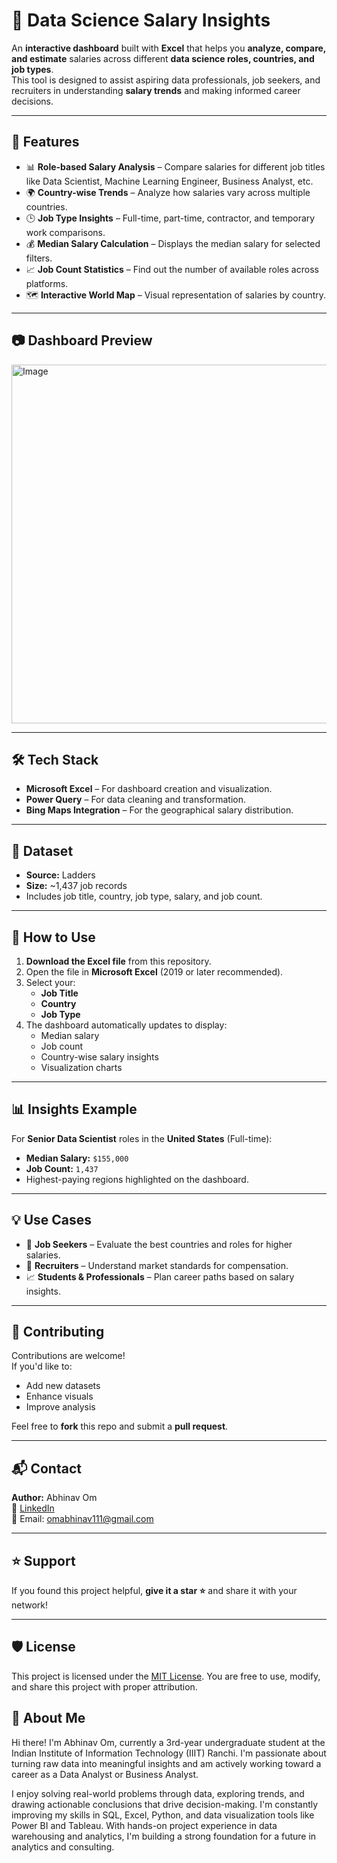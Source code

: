 # 🧠 Data Science Salary Insights

An **interactive dashboard** built with **Excel** that helps you **analyze, compare, and estimate** salaries across different **data science roles, countries, and job types**.  
This tool is designed to assist aspiring data professionals, job seekers, and recruiters in understanding **salary trends** and making informed career decisions.

---

## 📌 **Features**
- 📊 **Role-based Salary Analysis** – Compare salaries for different job titles like Data Scientist, Machine Learning Engineer, Business Analyst, etc.
- 🌍 **Country-wise Trends** – Analyze how salaries vary across multiple countries.
- 🕒 **Job Type Insights** – Full-time, part-time, contractor, and temporary work comparisons.
- 💰 **Median Salary Calculation** – Displays the median salary for selected filters.
- 📈 **Job Count Statistics** – Find out the number of available roles across platforms.
- 🗺️ **Interactive World Map** – Visual representation of salaries by country.

---

## 📷 **Dashboard Preview**
<img width="1438" height="574" alt="Image" src="https://github.com/user-attachments/assets/75ef790d-538f-4752-8394-1dbeb54ab4cc" />

---

## 🛠 **Tech Stack**
- **Microsoft Excel** – For dashboard creation and visualization.
- **Power Query** – For data cleaning and transformation.
- **Bing Maps Integration** – For the geographical salary distribution.

---

## 📂 **Dataset**
- **Source:** Ladders  
- **Size:** ~1,437 job records  
- Includes job title, country, job type, salary, and job count.

---

## 🚀 **How to Use**
1. **Download the Excel file** from this repository.
2. Open the file in **Microsoft Excel** (2019 or later recommended).
3. Select your:
   - **Job Title**
   - **Country**
   - **Job Type**
4. The dashboard automatically updates to display:
   - Median salary
   - Job count
   - Country-wise salary insights
   - Visualization charts

---

## 📊 **Insights Example**
For **Senior Data Scientist** roles in the **United States** (Full-time):
- **Median Salary:** `$155,000`
- **Job Count:** `1,437`
- Highest-paying regions highlighted on the dashboard.

---

## 💡 **Use Cases**
- 🎯 **Job Seekers** – Evaluate the best countries and roles for higher salaries.
- 🏢 **Recruiters** – Understand market standards for compensation.
- 📈 **Students & Professionals** – Plan career paths based on salary insights.

---

## 🤝 **Contributing**
Contributions are welcome!  
If you'd like to:
- Add new datasets
- Enhance visuals
- Improve analysis

Feel free to **fork** this repo and submit a **pull request**.

---

## 📬 **Contact**
**Author:** Abhinav Om  
🔗 [LinkedIn](https://www.linkedin.com/in/abhinavom)  
📧 Email: omabhinav111@gmail.com

---

## ⭐ **Support**
If you found this project helpful, **give it a star ⭐** and share it with your network!

---
## 🛡️ License

This project is licensed under the [MIT License](LICENSE). You are free to use, modify, and share this project with proper attribution.

## 🌟 About Me

Hi there! I'm Abhinav Om, currently a 3rd-year undergraduate student at the Indian Institute of Information Technology (IIIT) Ranchi.
I'm passionate about turning raw data into meaningful insights and am actively working toward a career as a Data Analyst or Business Analyst.

I enjoy solving real-world problems through data, exploring trends, and drawing actionable conclusions that drive decision-making.
I'm constantly improving my skills in SQL, Excel, Python, and data visualization tools like Power BI and Tableau.
With hands-on project experience in data warehousing and analytics, I'm building a strong foundation for a future in analytics and consulting.
